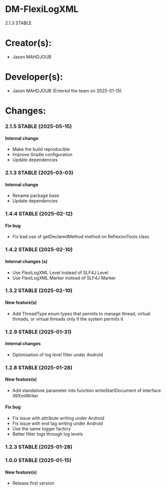 DM-FlexiLogXML
=====
2.1.3 STABLE 

# Creator(s):
* Jason MAHDJOUB

# Developer(s):
* Jason MAHDJOUB (Entered the team on 2025-01-15)

# Changes:

### 2.1.5 STABLE (2025-05-15)
#### Internal change
* Make the build reproducible
* Improve Gradle configuration
* Update dependencies

### 2.1.3 STABLE (2025-03-03)
#### Internal change
* Rename package base
* Update dependencies

### 1.4.4 STABLE (2025-02-12)
#### Fix bug
* Fix bad use of getDeclaredMethod method on ReflexionTools class

 
### 1.4.2 STABLE (2025-02-10)
#### Internal changes (s)
* Use FlexiLogXML Level instead of SLF4J Level
* Use FlexiLogXML Marker instead of SLF4J Marker
 
### 1.3.2 STABLE (2025-02-10)
#### New feature(s)
* Add ThreadType enum types that permits to manage thread, virtual threads, or virtual threads only if the system permits it

### 1.2.9 STABLE (2025-01-31)
#### Internal changes
* Optimisation of log level filter under Android

### 1.2.8 STABLE (2025-01-28)
#### New feature(s)
* Add standalone parameter into function writeStartDocument of interface IWXmlWriter
#### Fix bug
* Fix issue with attribute writing under Android
* Fix issue with end tag writing under Android
* Use the same logger factory
* Better filter logs through log levels


### 1.2.3 STABLE (2025-01-28)

### 1.0.0 STABLE (2025-01-15)
#### New feature(s)
* Release first version
